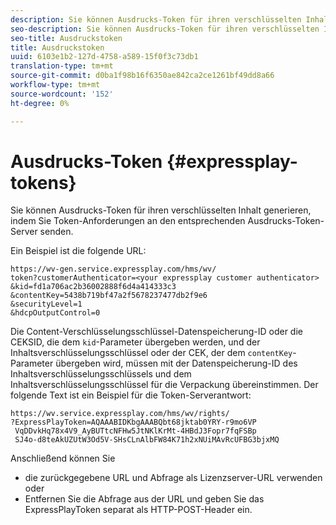 ```yaml
---
description: Sie können Ausdrucks-Token für ihren verschlüsselten Inhalt generieren, indem Sie Token-Anforderungen an den entsprechenden Ausdrucks-Token-Server senden.
seo-description: Sie können Ausdrucks-Token für ihren verschlüsselten Inhalt generieren, indem Sie Token-Anforderungen an den entsprechenden Ausdrucks-Token-Server senden.
seo-title: Ausdruckstoken
title: Ausdruckstoken
uuid: 6103e1b2-127d-4758-a589-15f0f3c73db1
translation-type: tm+mt
source-git-commit: d0ba1f98b16f6350ae842ca2ce1261bf49dd8a66
workflow-type: tm+mt
source-wordcount: '152'
ht-degree: 0%

---
```



# Ausdrucks-Token {#expressplay-tokens}

Sie können Ausdrucks-Token für ihren verschlüsselten Inhalt generieren, indem Sie Token-Anforderungen an den entsprechenden Ausdrucks-Token-Server senden.

Ein Beispiel ist die folgende URL:

```
https://wv-gen.service.expressplay.com/hms/wv/
token?customerAuthenticator=<your expressplay customer authenticator>
&kid=fd1a706ac2b36002888f6d4a414333c3
&contentKey=5438b719bf47a2f5678237477db2f9e6
&securityLevel=1
&hdcpOutputControl=0
```

Die Content-Verschlüsselungsschlüssel-Datenspeicherung-ID oder die CEKSID, die dem `kid`-Parameter übergeben werden, und der Inhaltsverschlüsselungsschlüssel oder der CEK, der dem `contentKey`-Parameter übergeben wird, müssen mit der Datenspeicherung-ID des Inhaltsverschlüsselungsschlüssels und dem Inhaltsverschlüsselungsschlüssel für die Verpackung übereinstimmen. Der folgende Text ist ein Beispiel für die Token-Serverantwort:

```
https://wv.service.expressplay.com/hms/wv/rights/
?ExpressPlayToken=AQAAABIDKbgAAABQbt68jktab0YRY-r9mo6VP
 VqDDvkHq78x4V9_AyBUTtcNFHw5JtNKlKrMt-4HBdJ3Fopr7fqFSBp
 SJ4o-d8teAkUZUtW3Od5V-SHsCLnAlbFW84K71h2xNUiMAvRcUFBG3bjxMQ
```

Anschließend können Sie

* die zurückgegebene URL und Abfrage als Lizenzserver-URL verwenden oder
* Entfernen Sie die Abfrage aus der URL und geben Sie das ExpressPlayToken separat als HTTP-POST-Header ein.